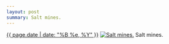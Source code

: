 ```yaml
---
layout: post
summary: Salt mines.
---
```


<p>
  <time><a href="/164">{{ page.date | date: "%B %e, %Y" }}</a></time>
  <a href="/164"><img src="{{ site.assets_url }}/164-640.jpg" srcset="{{ site.assets_url }}/164-1280.jpg 1280w, {{ site.assets_url }}/164-960.jpg 960w, {{ site.assets_url }}/164-640.jpg 640w, {{ site.assets_url }}/164-320.jpg 320w" sizes="(min-width: 700px) 50vw, calc(100vw - 2rem)" alt="Salt mines." /></a>
  <span>Salt mines.</span>
</p>
